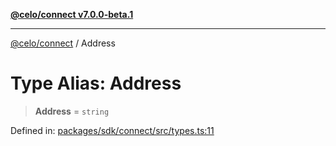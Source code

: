[**@celo/connect v7.0.0-beta.1**](../README.md)

***

[@celo/connect](../globals.md) / Address

# Type Alias: Address

> **Address** = `string`

Defined in: [packages/sdk/connect/src/types.ts:11](https://github.com/celo-org/developer-tooling/blob/master/packages/sdk/connect/src/types.ts#L11)

